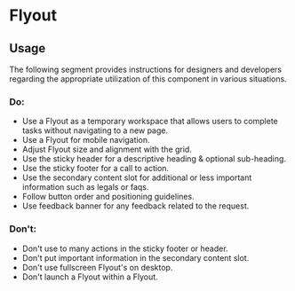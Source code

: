 # Flyout

<TableOfContents></TableOfContents>

## Usage

The following segment provides instructions for designers and developers regarding the appropriate utilization of this
component in various situations.

### Do:

- Use a Flyout as a temporary workspace that allows users to complete tasks without navigating to a new page.
- Use a Flyout for mobile navigation.
- Adjust Flyout size and alignment with the grid.
- Use the sticky header for a descriptive heading & optional sub-heading.
- Use the sticky footer for a call to action.
- Use the secondary content slot for additional or less important information such as legals or faqs.
- Follow button order and positioning guidelines.
- Use feedback banner for any feedback related to the request.

### Don't:

- Don't use to many actions in the sticky footer or header.
- Don't put important information in the secondary content slot.
- Don't use fullscreen Flyout's on desktop.
- Don't launch a Flyout within a Flyout.
